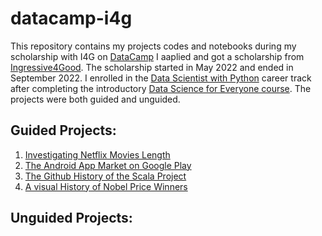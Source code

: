 # datacamp-i4g
This repository contains my projects codes and notebooks during my scholarship with I4G on [DataCamp](https://datacamp.com)
I aaplied and got a scholarship from [Ingressive4Good](https://twitter.com/Ingressive4Good). The scholarship started in May 2022 and ended in September 2022.
I enrolled in the [Data Scientist with Python](https://app.datacamp.com/learn/career-tracks/data-scientist-with-python?version=6) career track after completing the introductory [Data Science for Everyone course](https://app.datacamp.com/learn/courses/data-science-for-everyone).
The projects were both guided and unguided.

## Guided Projects:
1. [Investigating Netflix Movies Length](https://github.com/Olarsk/datacamp-i4g/tree/main/Investigating%20Netflix%20Movies)
2. [The Android App Market on Google Play](https://github.com/Olarsk/datacamp-i4g/tree/main/The%20Android%20App%20Market%20on%20Google%20Play)
3. [The Github History of the Scala Project](https://github.com/Olarsk/datacamp-i4g/tree/main/The%20Github%20History%20of%20the%20Scala%20Project)
4. [A visual History of Nobel Price Winners](https://github.com/Anzaksen/datacamp_projects/tree/main/Guided/A%20Visual%20History%20of%20Nobel%20Prize%20Winners)

## Unguided Projects:
